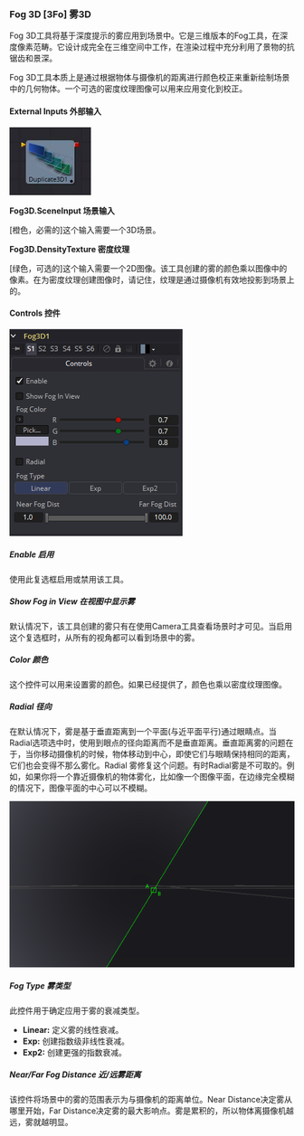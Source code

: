 ### Fog 3D [3Fo] 雾3D

Fog 3D工具将基于深度提示的雾应用到场景中。它是三维版本的Fog工具，在深度像素范畴。它设计成完全在三维空间中工作，在渲染过程中充分利用了景物的抗锯齿和景深。

Fog 3D工具本质上是通过根据物体与摄像机的距离进行颜色校正来重新绘制场景中的几何物体。一个可选的密度纹理图像可以用来应用变化到校正。

#### External Inputs 外部输入

 ![3Dp_tile](images/3Dp_tile.jpg)

**Fog3D.SceneInput 场景输入**

[橙色，必需的]这个输入需要一个3D场景。

**Fog3D.DensityTexture 密度纹理**

[绿色，可选的]这个输入需要一个2D图像。该工具创建的雾的颜色乘以图像中的像素。在为密度纹理创建图像时，请记住，纹理是通过摄像机有效地投影到场景上的。

#### Controls 控件

![3Fo_Controls](images/3Fo_Controls.png)

##### Enable 启用

使用此复选框启用或禁用该工具。

##### Show Fog in View 在视图中显示雾

默认情况下，该工具创建的雾只有在使用Camera工具查看场景时才可见。当启用这个复选框时，从所有的视角都可以看到场景中的雾。

##### Color 颜色

这个控件可以用来设置雾的颜色。如果已经提供了，颜色也乘以密度纹理图像。

##### Radial 径向

在默认情况下，雾是基于垂直距离到一个平面(与近平面平行)通过眼睛点。当Radial选项选中时，使用到眼点的径向距离而不是垂直距离。垂直距离雾的问题在于，当你移动摄像机的时候，物体移动到中心，即使它们与眼睛保持相同的距离，它们也会变得不那么雾化。Radial 雾修复这个问题。有时Radial雾是不可取的。例如，如果你将一个靠近摄像机的物体雾化，比如像一个图像平面，在边缘完全模糊的情况下，图像平面的中心可以不模糊。

![3Fo_Radial](images/3Fo_Radial.png)

##### Fog Type 雾类型

此控件用于确定应用于雾的衰减类型。

- **Linear:** 定义雾的线性衰减。
- **Exp:** 创建指数级非线性衰减。
- **Exp2:** 创建更强的指数衰减。

##### Near/Far Fog Distance 近/远雾距离

该控件将场景中的雾的范围表示为与摄像机的距离单位。Near Distance决定雾从哪里开始，Far Distance决定雾的最大影响点。雾是累积的，所以物体离摄像机越远，雾就越明显。

